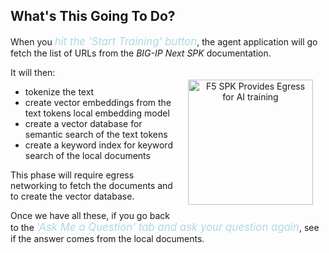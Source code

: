 ## What's This Going To Do?

When you <span style="font-size: 1.2em; font-style: italic; color: lightblue;">hit the 'Start Training' button</span>, 
the agent application will go fetch the list of URLs from the *BIG-IP Next SPK* documentation. 

<div style="text-align:center;">
<img src="file/assets/f5_rag_app_training_egress.png" alt="F5 SPK Provides Egress for AI training" style="width:200px; vertical-align: middle; float:right; margin: 20px 20px 20px 20px;"/>
</div>

It will then:

- tokenize the text
- create vector embeddings from the text tokens local embedding model
- create a vector database for semantic search of the text tokens
- create a keyword index for keyword search of the local documents

This phase will require egress networking to fetch the documents and to create the vector database.

Once we have all these, if you go back to the 
<span style="font-size: 1.2em; font-style: italic; color: lightblue;">'Ask Me a Question' tab and ask your question again</span>,
see if the answer comes from the local documents.